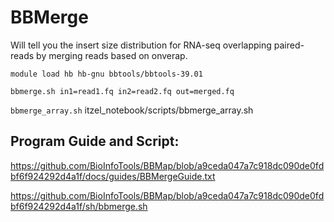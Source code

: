 # BBMerge #

Will tell you the insert size distribution for RNA-seq overlapping paired-reads by merging reads based on onverap.

```module load hb hb-gnu bbtools/bbtools-39.01```

```bbmerge.sh in1=read1.fq in2=read2.fq out=merged.fq```

```bbmerge_array.sh``` itzel_notebook/scripts/bbmerge_array.sh


## Program Guide and Script: ##
https://github.com/BioInfoTools/BBMap/blob/a9ceda047a7c918dc090de0fdbf6f924292d4a1f/docs/guides/BBMergeGuide.txt

https://github.com/BioInfoTools/BBMap/blob/a9ceda047a7c918dc090de0fdbf6f924292d4a1f/sh/bbmerge.sh 
